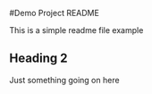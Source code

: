 #Demo Project README

This is a simple readme file example

## Heading 2

Just something going on here